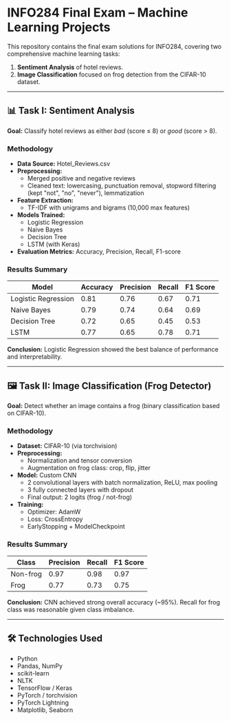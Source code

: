 # INFO284 Final Exam – Machine Learning Projects

This repository contains the final exam solutions for INFO284, covering two comprehensive machine learning tasks:
1. **Sentiment Analysis** of hotel reviews.
2. **Image Classification** focused on frog detection from the CIFAR-10 dataset.

---

## 📊 Task I: Sentiment Analysis

**Goal:** Classify hotel reviews as either *bad* (score ≤ 8) or *good* (score > 8).

### Methodology
- **Data Source:** Hotel_Reviews.csv
- **Preprocessing:**
  - Merged positive and negative reviews
  - Cleaned text: lowercasing, punctuation removal, stopword filtering (kept "not", "no", "never"), lemmatization
- **Feature Extraction:**
  - TF-IDF with unigrams and bigrams (10,000 max features)
- **Models Trained:**
  - Logistic Regression
  - Naive Bayes
  - Decision Tree
  - LSTM (with Keras)
- **Evaluation Metrics:** Accuracy, Precision, Recall, F1-score

### Results Summary
| Model              | Accuracy | Precision | Recall | F1 Score |
|-------------------|----------|-----------|--------|----------|
| Logistic Regression | 0.81     | 0.76      | 0.67   | 0.71     |
| Naive Bayes         | 0.79     | 0.74      | 0.64   | 0.69     |
| Decision Tree       | 0.72     | 0.65      | 0.45   | 0.53     |
| LSTM                | 0.77     | 0.65      | 0.78   | 0.71     |

**Conclusion:** Logistic Regression showed the best balance of performance and interpretability.

---

## 🖼️ Task II: Image Classification (Frog Detector)

**Goal:** Detect whether an image contains a frog (binary classification based on CIFAR-10).

### Methodology
- **Dataset:** CIFAR-10 (via torchvision)
- **Preprocessing:**
  - Normalization and tensor conversion
  - Augmentation on frog class: crop, flip, jitter
- **Model:** Custom CNN
  - 2 convolutional layers with batch normalization, ReLU, max pooling
  - 3 fully connected layers with dropout
  - Final output: 2 logits (frog / not-frog)
- **Training:**
  - Optimizer: AdamW
  - Loss: CrossEntropy
  - EarlyStopping + ModelCheckpoint

### Results Summary
| Class     | Precision | Recall | F1 Score |
|-----------|-----------|--------|----------|
| Non-frog | 0.97      | 0.98   | 0.97     |
| Frog     | 0.77      | 0.73   | 0.75     |

**Conclusion:** CNN achieved strong overall accuracy (~95%). Recall for frog class was reasonable given class imbalance.

---

## 🛠 Technologies Used
- Python
- Pandas, NumPy
- scikit-learn
- NLTK
- TensorFlow / Keras
- PyTorch / torchvision
- PyTorch Lightning
- Matplotlib, Seaborn
